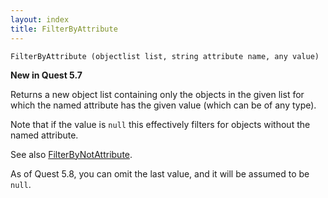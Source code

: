 ```yaml
---
layout: index
title: FilterByAttribute
---
```


    FilterByAttribute (objectlist list, string attribute name, any value)

**New in Quest 5.7**    

Returns a new object list containing only the objects in the given list for which the named attribute has the given value (which can be of any type).

Note that if the value is `null` this effectively filters for objects without the named attribute.

See also [FilterByNotAttribute](filterbynotattribute.html).

As of Quest 5.8, you can omit the last value, and it will be assumed to be `null`.
